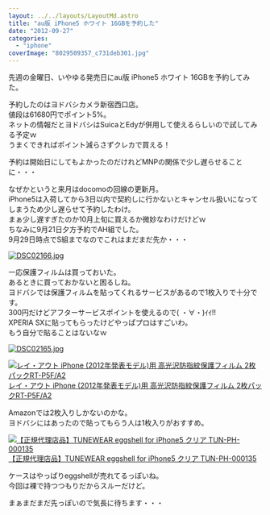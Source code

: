 ```yaml
---
layout: ../../layouts/LayoutMd.astro
title: "au版 iPhone5 ホワイト 16GBを予約した"
date: "2012-09-27"
categories: 
  - "iphone"
coverImage: "8029509357_c731deb301.jpg"
---
```


先週の金曜日、いやゆる発売日にau版 iPhone5 ホワイト 16GBを予約してみた。

予約したのはヨドバシカメラ新宿西口店。  
値段は61680円でポイント5%。  
ネットの情報だとヨドバシはSuicaとEdyが併用して使えるらしいので試してみる予定ｗ  
うまくできればポイント減らさずクレカで買える！

予約は開始日にしてもよかったのだけれどMNPの関係で少し遅らせることに・・・

なぜかというと来月はdocomoの回線の更新月。  
iPhone5は入荷してから3日以内で契約しに行かないとキャンセル扱いになってしまうため少し遅らせて予約したわけ。  
まぁ少し遅すぎたのか10月上旬に買えるか微妙なわけだけどｗ  
ちなみに9月21日夕方予約でAH組でした。  
9月29日時点でS組までなのでこれはまだまだ先か・・・

[![DSC02166.jpg](/wp/images/9031470474_e6d8c7797a.jpg)](http://www.flickr.com/photos/67522130@N08/9031470474/ "DSC02166.jpg")

一応保護フィルムは買っておいた。  
あるときに買っておかないと困るしね。  
ヨドバシでは保護フィルムを貼ってくれるサービスがあるので1枚入りで十分です。  
300円だけどアフターサービスポイントを使えるので( ・∀・)ｲｲ!!  
XPERIA SXに貼ってもらったけどやっぱプロはすごいわ。  
もう自分で貼ることはないなｗ

[![DSC02165.jpg](/wp/images/9029241573_105d9d9154.jpg)](http://www.flickr.com/photos/67522130@N08/9029241573/ "DSC02165.jpg")

[![レイ・アウト iPhone (2012年発表モデル)用 高光沢防指紋保護フィルム 2枚パックRT-P5F/A2](/wp/images/no-image-avail-tny.gif)  
レイ・アウト iPhone (2012年発表モデル)用 高光沢防指紋保護フィルム 2枚パックRT-P5F/A2  
](https://www.amazon.co.jp/exec/obidos/ASIN/B009A3KQD4/mizuka123-22/ref=nosim)

Amazonでは2枚入りしかないのかな。  
ヨドバシにはあったので貼ってもらう人は1枚入りがおすすめ。

[![【正規代理店品】TUNEWEAR eggshell for iPhone5 クリア TUN-PH-000135](/wp/images/41XXbagbBlL._SL75_.jpg)  
【正規代理店品】TUNEWEAR eggshell for iPhone5 クリア TUN-PH-000135  
](https://www.amazon.co.jp/exec/obidos/ASIN/B0098HKPPG/mizuka123-22/ref=nosim)

ケースはやっぱりeggshellが売れてるっぽいね。  
今回は裸で持つつもりだからスルーだけど。

まぁまだまだ先っぽいので気長に待ちます・・・
